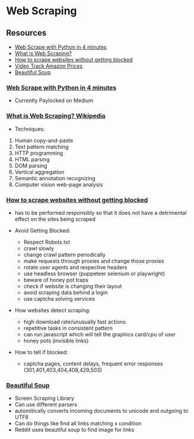 # Web Scraping

## Resources

- [Web Scrape with Python in 4 minutes](https://towardsdatascience.com/how-to-web-scrape-with-python-in-4-minutes-bc49186a8460)
- [What is Web Scraping?](https://en.wikipedia.org/wiki/Web_scraping)
- [How to scrape websites without getting blocked](https://www.scrapehero.com/how-to-prevent-getting-blacklisted-while-scraping/)
- [Video Track Amazon Prices](https://www.youtube.com/watch?v=Bg9r_yLk7VY)
- [Beautiful Soup](https://www.crummy.com/software/BeautifulSoup/)

### [Web Scrape with Python in 4 minutes](https://towardsdatascience.com/how-to-web-scrape-with-python-in-4-minutes-bc49186a8460)

- Currently Paylocked on Medium

### [What is Web Scraping? Wikipedia](https://en.wikipedia.org/wiki/Web_scraping)

- Techniques:

1. Human copy-and-paste
2. Text pattern matching
3. HTTP programming
4. HTML parsing
5. DOM parsing
6. Vertical aggregation
7. Semantic annotation recognizing
8. Computer vision web-page analysis

### [How to scrape websites without getting blocked](https://www.scrapehero.com/how-to-prevent-getting-blacklisted-while-scraping/)

- has to be performed responsibly so that it does not have a detrimental effect on the sites being scraped

- Avoid Getting Blocked:

  - Respect Robots.txt
  - crawl slowly
  - change crawl pattern periodically
  - make requests through proxies and change those proxies
  - rotate user agents and respective headers
  - use headless browser (puppeteer selenium or playwright)
  - beware of honey pot traps
  - check if website is changing their layout
  - avoid scraping data behind a login
  - use captcha solving services

- How websites detect scraping:

  - high download rate/unusually fast actions
  - repetitive tasks in consistent pattern
  - can run javascript which will tell the graphics card/cpu of user
  - honey pots (invisible links)

- How to tell if blocked:
  
  - captcha pages, content delays, frequent error responses (301,401,403,404,408,429,503)

### [Beautiful Soup](https://www.crummy.com/software/BeautifulSoup/)

- Screen Scraping Library
- Can use different parsers
- automitically converts incoming documents to unicode and outgoing to UTF8
- Can do things like find all links matching x condition
- Reddit uses beautiful soup to find image for links
